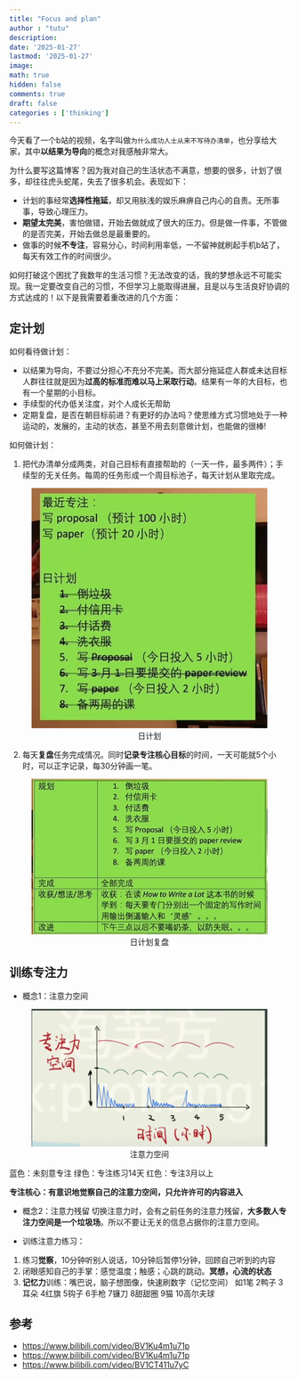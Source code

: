 ```yaml
---
title: "Focus and plan"
author : "tutu"
description:
date: '2025-01-27'
lastmod: '2025-01-27'
image:
math: true
hidden: false
comments: true
draft: false
categories : ['thinking']
---
```


今天看了一个b站的视频，名字叫做`为什么成功人士从来不写待办清单`，也分享给大家，其中**以结果为导向**的概念对我感触非常大。

为什么要写这篇博客？因为我对自己的生活状态不满意，想要的很多，计划了很多，却往往虎头蛇尾，失去了很多机会。表现如下：

- 计划的事经常**选择性拖延**，却又用肤浅的娱乐麻痹自己内心的自责。无所事事，导致心理压力。
- **期望太完美**，害怕做错，开始去做就成了很大的压力。但是做一件事，不管做的是否完美，开始去做总是最重要的。
- 做事的时候**不专注**，容易分心，时间利用率低，一不留神就刷起手机b站了，每天有效工作的时间很少。

如何打破这个困扰了我数年的生活习惯？无法改变的话，我的梦想永远不可能实现。我一定要改变自己的习惯，不但学习上能取得进展，且是以与生活良好协调的方式达成的！以下是我需要着重改进的几个方面：

## 定计划

如何看待做计划：

- 以结果为导向，不要过分担心不充分不完美。而大部分拖延症人群或未达目标人群往往就是因为**过高的标准而难以马上采取行动**。结果有一年的大目标，也有一个星期的小目标。
- 手续型的代办低关注度，对个人成长无帮助
- 定期复盘，是否在朝目标前进？有更好的办法吗？使思维方式习惯地处于一种运动的，发展的，主动的状态，甚至不用去刻意做计划，也能做的很棒!

如何做计划：

1. 把代办清单分成两类，对自己目标有直接帮助的（一天一件，最多两件）；手续型的无关任务。每周的任务形成一个周目标池子，每天计划从里取完成。

<figure style="text-align: center;">
    <img src="./plan-exp.png" width="500">
    <figcaption>日计划</figcaption>
</figure>

2. 每天**复盘**任务完成情况。同时**记录专注核心目标**的时间，一天可能就5个小时，可以正字记录，每30分钟画一笔。

<figure style="text-align: center;">
    <img src="./day-review.png" width="500">
    <figcaption>日计划复盘</figcaption>
</figure>

## 训练专注力

- 概念1：注意力空间

<figure style="text-align: center;">
    <img src="./focus-space.png" width="500">
    <figcaption>注意力空间</figcaption>
</figure>

蓝色：未刻意专注
绿色：专注练习14天
红色：专注3月以上

**专注核心：有意识地觉察自己的注意力空间，只允许许可的内容进入**

- 概念2：注意力残留
切换注意力时，会有之前任务的注意力残留，**大多数人专注力空间是一个垃圾场**。所以不要让无关的信息占据你的注意力空间。

- 训练注意力练习：

1. 练习**觉察**，10分钟听别人说话，10分钟后暂停1分钟，回顾自己听到的内容
2. 闭眼感知自己的手掌：感觉温度；触感；心跳的跳动。**冥想，心流的状态**
3. **记忆力**训练：嘴巴说，脑子想图像，快速刷数字（记忆空间）
如1笔 2鸭子 3耳朵 4红旗 5钩子 6手枪 7镰刀 8甜甜圈 9猫 10高尔夫球

## 参考

- <https://www.bilibili.com/video/BV1Ku4m1u71p>
- <https://www.bilibili.com/video/BV1Ku4m1u71p>
- <https://www.bilibili.com/video/BV1CT411u7yC>
